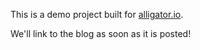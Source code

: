 This is a demo project built for [alligator.io](https://alligator.io). 

We'll link to the blog as soon as it is posted! 
